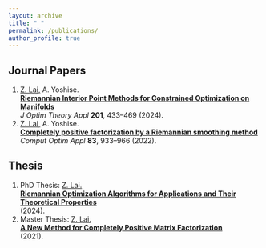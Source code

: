 ```yaml
---
layout: archive
title: " "
permalink: /publications/
author_profile: true
---
```


## Journal Papers

1. <ins>Z. Lai,</ins> A. Yoshise.\
   **[Riemannian Interior Point Methods for Constrained Optimization on Manifolds](https://link.springer.com/article/10.1007/s10957-024-02403-8)**\
   *J Optim Theory Appl* **201**, 433–469 (2024).
2. <ins>Z. Lai,</ins> A. Yoshise.\
   **[Completely positive factorization by a Riemannian smoothing method](https://link.springer.com/article/10.1007/s10589-022-00417-4#citeas)**\
   *Comput Optim Appl* **83**, 933–966 (2022).

## Thesis

1. PhD Thesis: <ins>Z. Lai.</ins>\
   **[Riemannian Optimization Algorithms for Applications and Their Theoretical Properties](https://galvinlai.github.io/files/doc/phd_thesis_2024.pdf)**\
   (2024).
2. Master Thesis: <ins>Z. Lai.</ins>\
   **[A New Method for Completely Positive Matrix Factorization](https://galvinlai.github.io/files/doc/master_thesis_2021.pdf)**\
   (2021).
